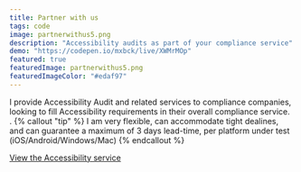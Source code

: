 ```yaml
---
title: Partner with us 
tags: code
image: partnerwithus5.png
description: "Accessibility audits as part of your compliance service"
demo: "https://codepen.io/mxbck/live/XWMrMOp"
featured: true
featuredImage: partnerwithus5.png
featuredImageColor: "#edaf97"
---
```


I provide Accessibility Audit and related services to compliance companies, looking to fill Accessibility requirements in their overall compliance service.
.
{% callout "tip" %}
I am very flexible, can accommodate tight dealines, and can guarantee a maximum of 3 days lead-time, per platform under test (iOS/Android/Windows/Mac)
{% endcallout %}

[View the Accessibility service](https://jaffamonkey.com/services/accessibility-audit/)